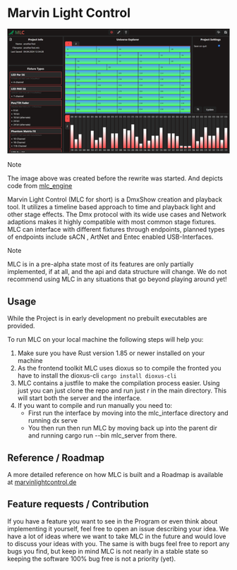 # Marvin Light Control

![MLC Control Panel](./images/mlc_configure_page.png)

> [!NOTE]
> The image above was created before the rewrite was started. And depicts code from [mlc_engine](https://github.com/PixelboysTM/mlc_engine/)

Marvin Light Control (MLC for short) is a DmxShow creation and playback tool. It utilizes a timeline based approach to time and playback light and other stage effects. The Dmx protocol with its wide use cases and Network adaptions makes it highly compatible with most common stage fixtures. MLC can interface with different fixtures through endpoints, planned types of endpoints include sACN , ArtNet and Entec enabled USB-Interfaces.

> [!NOTE]
> MLC is in a pre-alpha state most of its features are only partially implemented, if at all, and the api and data structure will change. We do not recommend using MLC in any situations that go beyond playing around yet!

## Usage

While the Project is in early development no prebuilt executables are provided.

To run MLC on your local machine the following steps will help you:

1. Make sure you have Rust version 1.85 or newer installed on your machine
2. As the frontend toolkit MLC uses dioxus so to compile the fronted you have to install the dioxus-cli `cargo install dioxus-cli`
3. MLC contains a justfile to make the compilation process easier. Using just you can just clone the repo and run just r in the main directory. This will start both the server and the interface.
4. If you want to compile and run manually you need to:
    - First run the interface by moving into the mlc_interface directory and running dx serve
    - You then run then run MLC by moving back up into the parent dir and running cargo run --bin mlc_server from there.

## Reference / Roadmap

A more detailed reference on how MLC is built and a Roadmap is available at [marvinlightcontrol.de](https://marvinlightcontrol.de/reference/roadmap/)

## Feature requests / Contribution
If you have a feature you want to see in the Program or even think about implementing it yourself, feel free to open an issue describing your idea. We have a lot of ideas where we want to take MLC in the future and would love to discuss your ideas with you. The same is with bugs feel free to report any bugs you find, but keep in mind MLC is not nearly in a stable state so keeping the software 100% bug free is not a priority (yet).
